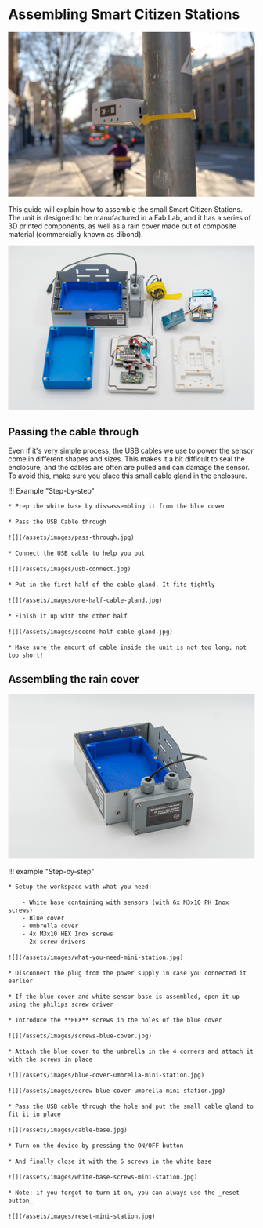 # Assembling Smart Citizen Stations

![](/assets/images/main-mini-station-in-place.jpg)

This guide will explain how to assemble the small Smart Citizen Stations. The unit is designed to be manufactured in a Fab Lab, and it has a series of 3D printed components, as well as a rain cover made out of composite material (commercially known as dibond).

![](/assets/images/main-mini-station.jpg)

## Passing the cable through

Even if it's very simple process, the USB cables we use to power the sensor come in different shapes and sizes. This makes it a bit difficult to seal the enclosure, and the cables are often are pulled and can damage the sensor. To avoid this, make sure you place this small cable gland in the enclosure.

!!! Example "Step-by-step"

	* Prep the white base by dissassembling it from the blue cover

	* Pass the USB Cable through

	![](/assets/images/pass-through.jpg)

	* Connect the USB cable to help you out

	![](/assets/images/usb-connect.jpg)

	* Put in the first half of the cable gland. It fits tightly

	![](/assets/images/one-half-cable-gland.jpg)

	* Finish it up with the other half

	![](/assets/images/second-half-cable-gland.jpg)

	* Make sure the amount of cable inside the unit is not too long, not too short!

## Assembling the rain cover

![](/assets/images/umbrella-cover.jpg)

!!! example "Step-by-step"
	
	* Setup the workspace with what you need:

		- White base containing with sensors (with 6x M3x10 PH Inox screws)
		- Blue cover
		- Umbrella cover
		- 4x M3x10 HEX Inox screws
		- 2x screw drivers

	![](/assets/images/what-you-need-mini-station.jpg)

	* Disconnect the plug from the power supply in case you connected it earlier

	* If the blue cover and white sensor base is assembled, open it up using the philips screw driver

	* Introduce the **HEX** screws in the holes of the blue cover

	![](/assets/images/screws-blue-cover.jpg)

	* Attach the blue cover to the umbrella in the 4 corners and attach it with the screws in place

	![](/assets/images/blue-cover-umbrella-mini-station.jpg)

	![](/assets/images/screw-blue-cover-umbrella-mini-station.jpg)

	* Pass the USB cable through the hole and put the small cable gland to fit it in place

	![](/assets/images/cable-base.jpg)

	* Turn on the device by pressing the ON/OFF button

	* And finally close it with the 6 screws in the white base

	![](/assets/images/white-base-screws-mini-station.jpg)

	* Note: if you forgot to turn it on, you can always use the _reset button_

	![](/assets/images/reset-mini-station.jpg)

